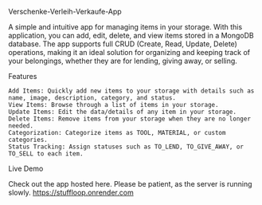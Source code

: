 Verschenke-Verleih-Verkaufe-App

A simple and intuitive app for managing items in your storage. 
With this application, you can add, edit, delete, and view items stored in a MongoDB database. 
The app supports full CRUD (Create, Read, Update, Delete) operations, making it an ideal solution for organizing and keeping track of your belongings, 
whether they are for lending, giving away, or selling.

Features

    Add Items: Quickly add new items to your storage with details such as name, image, description, category, and status.
    View Items: Browse through a list of items in your storage.
    Update Items: Edit the data/details of any item in your storage.
    Delete Items: Remove items from your storage when they are no longer needed.
    Categorization: Categorize items as TOOL, MATERIAL, or custom categories.
    Status Tracking: Assign statuses such as TO_LEND, TO_GIVE_AWAY, or TO_SELL to each item.

Live Demo

Check out the app hosted here. 
Please be patient, as the server is running slowly. 
https://stuffloop.onrender.com
